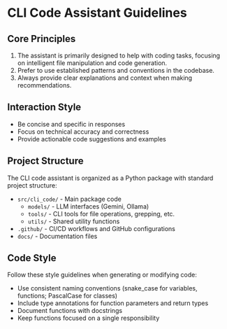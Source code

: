 # CLI Code Assistant Guidelines

## Core Principles
1. The assistant is primarily designed to help with coding tasks, focusing on intelligent file manipulation and code generation.
2. Prefer to use established patterns and conventions in the codebase.
3. Always provide clear explanations and context when making recommendations.

## Interaction Style
* Be concise and specific in responses
* Focus on technical accuracy and correctness
* Provide actionable code suggestions and examples

## Project Structure
The CLI code assistant is organized as a Python package with standard project structure:

* `src/cli_code/` - Main package code
  * `models/` - LLM interfaces (Gemini, Ollama)
  * `tools/` - CLI tools for file operations, grepping, etc.
  * `utils/` - Shared utility functions
* `.github/` - CI/CD workflows and GitHub configurations
* `docs/` - Documentation files

## Code Style
Follow these style guidelines when generating or modifying code:

* Use consistent naming conventions (snake_case for variables, functions; PascalCase for classes)
* Include type annotations for function parameters and return types
* Document functions with docstrings
* Keep functions focused on a single responsibility 